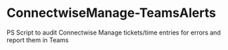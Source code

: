 # ConnectwiseManage-TeamsAlerts
PS Script to audit Connectwise Manage tickets/time entries for errors and report them in Teams
